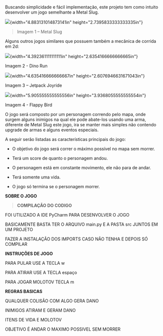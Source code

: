 Buscando simplicidade e fácil implementação, este projeto tem como
intuito desenvolver um jogo semelhante a Metal Slug.

![](media/image1.jpeg){width="4.883131014873141in"
height="2.7395833333333335in"}

> Imagem 1 – Metal Slug

Alguns outros jogos similares que possuem também a mecânica de corrida
em 2d:

![](media/image2.png){width="4.392361111111111in"
height="2.6354166666666665in"}

Imagem 2 - Dino Run

![](media/image3.jpeg){width="4.635416666666667in"
height="2.6076946631671043in"}

Imagem 3 – Jetpack Joyride

![](media/image4.jpeg){width="5.905555555555556in"
height="3.9368055555555554in"}

Imagem 4 - Flappy Bird

O jogo será composto por um personagem correndo pelo mapa, onde surgem
alguns inimigos na qual ele pode abate-los usando uma arma, diferente de
Metal Slug este jogo, ira se manter mais simples não contendo upgrade de
armas e alguns eventos especiais.

A seguir serão listadas as características principais do jogo:

-   O objetivo do jogo será correr o máximo possível no mapa sem morrer.

-   Terá um score de quanto o personagem andou.

-   O personagem está em constante movimento, ele não para de andar.

-   Terá somente uma vida.

-   O jogo só termina se o personagem morrer.

**SOBRE O JOGO**

> **COMPILAÇÃO DO CODIGO**

FOI UTILIZADO A IDE PyCharm PARA DESENVOLVER O JOGO

BASICAMENTE BASTA TER O ARQUIVO main.py E A PASTA src JUNTOS EM UM
PROJETO

FAZER A INSTALAÇÃO DOS IMPORTS CASO NÃO TENHA E DEPOIS SÓ COMPILAR

**INSTRUÇÕES DE JOGO**

PARA PULAR USE A TECLA w

PARA ATIRAR USE A TECLA espaço

PARA JOGAR MOLOTOV TECLA m

**REGRAS BASICAS**

QUALQUER COLISÃO COM ALGO GERA DANO

INIMIGOS ATIRAM E GERAM DANO

ITENS DE VIDA E MOLOTOV

OBJETIVO É ANDAR O MAXIMO POSSIVEL SEM MORRER
